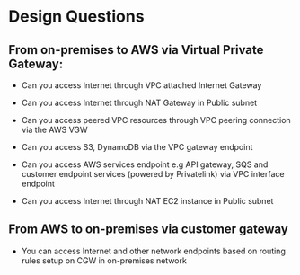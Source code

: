 # Design Questions

## From on-premises to AWS via Virtual Private Gateway:

* Can you access Internet through VPC attached Internet Gateway

* Can you access Internet through NAT Gateway in Public subnet
  
* Can you access peered VPC resources through VPC peering connection via the AWS VGW

* Can you access S3, DynamoDB via the VPC gateway endpoint

* Can you access AWS services endpoint e.g API gateway, SQS and customer endpoint services (powered by Privatelink) via VPC interface endpoint

* Can you access Internet through NAT EC2 instance in Public subnet

## From AWS to on-premises via customer gateway

* You can access Internet and other network endpoints based on routing rules setup on CGW in on-premises network
